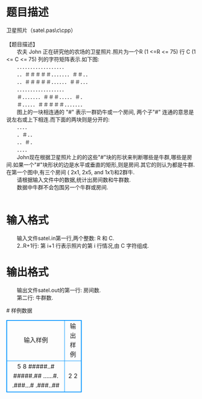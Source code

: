# 

 
 # 题目描述 
<p>
卫星照片（satel.pas\c\cpp） <br><br>【题目描述】 <br>　　农夫 John 正在研究他的农场的卫星照片.照片为一个R (1 <=R <= 75) 行  C (1 <= C <= 75) 列的字符矩阵表示.如下图:<br>　　．．．．．．．．．．．．．．．．．．<br>　　．．＃＃＃＃＃．．．．．．．＃＃．．<br>　　．．＃＃＃＃＃．．．．．．＃＃．．．<br>　　．．．．．．．．．．．．．．．．．．<br>　　＃．．．．．．．＃＃＃．．．．．＃．<br>　　＃．．．．．＃＃＃＃＃．．．．．．．            <br>　　图上的一块相连通的 "#" 表示一群奶牛或一个房间, 两个子"#" 连通的意思是说左右或上下相连.而下面的两块则是分开的:<br>　　．．．．<br>　　．＃．．<br>　　．．＃．<br>　　．．．．<br>　　John现在根据卫星照片上的的这些"#"块的形状来判断哪些是牛群,哪些是房间.如果一个"#"块形状的边是水平或垂直的矩形,则是房间.其它的则认为都是牛群.在第一个图中,有三个房间 ( 2x1, 2x5, and 1x1)和2群牛.<br>　　请根据输入文件中的数据,统计出房间数和牛群数.<br>　　数据中牛群不会包围另一个牛群或房间.<br><br></p> 

 
 # 输入格式 
<p>
　　输入文件satel.in第一行,两个整数: R 和 C.<br>　　2..R+1行: 第 i+1 行表示照片的第 i 行情况,由 C 字符组成.<br></p> 

 
 # 输出格式 
<p>
　　输出文件satel.out的第一行: 房间数.<br>　　第二行: 牛群数.<br></p> 
# 样例数据
<style>
        table,table tr th, table tr td { border:1px solid #0094ff; }
        table { width: 200px; min-height: 25px; line-height: 25px; text-align: center; border-collapse: collapse;}   
    </style>
<table>
	<tr>
		<td>输入样例</td>
		<td>输出样例</td>
	</tr>
<tr><td>5 8
#####..#
#####.##
......#.
.###...#
.###..##
</td><td>2
2</td></tr></table>

